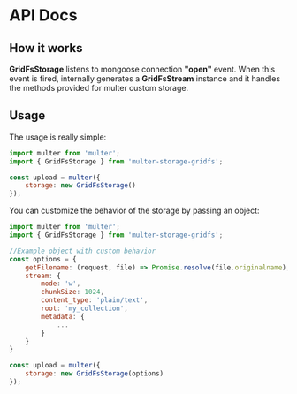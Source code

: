 # API Docs

## How it works

**GridFsStorage** listens to mongoose connection **"open"** event. When this event is fired, internally generates a **GridFsStream** instance and it handles the methods provided for multer custom storage. 

## Usage

The usage is really simple:

```javascript
import multer from 'multer';
import { GridFsStorage } from 'multer-storage-gridfs';

const upload = multer({ 
    storage: new GridFsStorage()
});
```

You can customize the behavior of the storage by passing an object: 

```javascript
import multer from 'multer';
import { GridFsStorage } from 'multer-storage-gridfs';

//Example object with custom behavior
const options = {
	getFilename: (request, file) => Promise.resolve(file.originalname),
	stream: {
        mode: 'w', 
        chunkSize: 1024,
        content_type: 'plain/text', 
        root: 'my_collection',
        metadata: {
            ...
        }
    }
}

const upload = multer({ 
    storage: new GridFsStorage(options)
});
```
